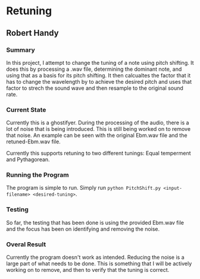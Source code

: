 # Retuning
## Robert Handy

### Summary
In this project, I attempt to change the tuning of a note using pitch shifting. It does this by processing a .wav file, determining the dominant note, and using that as a basis for its pitch shifting. It then calcualtes the factor that it has to change the wavelength by to achieve the desired pitch and uses that factor to strech the sound wave and then resample to the original sound rate.

### Current State
Currently this is a ghostifyer. During the processing of the audio, there is a lot of noise that is being introduced. This is still being worked on to remove that noise. An example can be seen with the original Ebm.wav file and the retuned-Ebm.wav file.

Currently this supports retuning to two different tunings: Equal temperment and Pythagorean.

### Running the Program
The program is simple to run. Simply run `python PitchShift.py <input-filename> <desired-tuning>`.

### Testing
So far, the testing that has been done is using the provided Ebm.wav file and the focus has been on identifying and removing the noise.

### Overal Result
Currently the program doesn't work as intended. Reducing the noise is a large part of what needs to be done. This is something that I will be actively working on to remove, and then to verify that the tuning is correct.